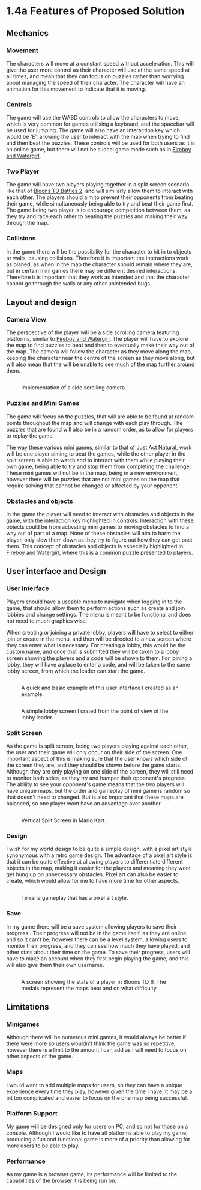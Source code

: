 # 1.4a Features of Proposed Solution

## Mechanics

### Movement

The characters will move at a constant speed without acceleration. This will give the user more control as their character will use at the same speed at all times, and mean that they can focus on puzzles rather than worrying about managing the speed of their character. The character will have an animation for this movement to indicate that it is moving.

### Controls

The game will use the WASD controls to allow the characters to move, which is very common for games utilising a keyboard, and the spacebar will be used for jumping. The game will also have an interaction key which would be 'E', allowing the user to interact with the map when trying to find and then beat the puzzles. These controls will be used for both users as it is an online game, but there will not be a local game mode such as in [Fireboy and Watergirl](1.3-research-the-problem.md#fireboy-and-watergirl).

### Two Player

The game will have two players playing together in a split screen scenario like that of [Bloons TD Battles 2](1.3-research-the-problem.md#bloons-td-battles-2), and will similarly allow them to interact with each other. The players should aim to prevent their opponents from beating their game, while simultaneously being able to try and beat their game first. The game being two player is to encourage competition between them, as they try and race each other to beating the puzzles and making their way through the map.

### Collisions&#x20;

In the game there will be the possibility for the character to hit in to objects or walls, causing collisions. Therefore it is important the interactions work as planed, as when in the map the character should remain where they are, but in certain mini games there may be different desired interactions. Therefore it is important that they work as intended and that the character cannot go through the walls or any other unintended bugs.

## Layout and design

### Camera View

The perspective of the player will be a side scrolling camera featuring platforms, similar to [Fireboy and Watergirl](1.3-research-the-problem.md#fireboy-and-watergirl). The player will have to explore the map to find puzzles to beat and then to eventually make their way out of the map. The camera will follow the character as they move along the map, keeping the character near the centre of the screen as they move along, but will also mean that the will be unable to see much of the map further around them.

<figure><img src="../.gitbook/assets/side scolling camera.gif" alt=""><figcaption><p>Implementation of a side scrolling camera.</p></figcaption></figure>

### Puzzles and Mini Games

The game will focus on the puzzles, that will are able to be found at random points throughout the map and will change with each play through. The puzzles that are found will also be in a random order, as to allow for players to replay the game.

The way these various mini games, similar to that of [Just Act Natural](1.3-research-the-problem.md#just-act-natural), work will be one player aiming to beat the games, while the other player in the split screen is able to watch and to interact with them while playing their own game, being able to try and stop them from completing the challenge. These mini games will not be in the map, being in a new environment, however there will be puzzles that are not mini games on the map that require solving that cannot be changed or affected by your opponent.

### Obstacles and objects

In the game the player will need to interact with obstacles and objects in the game, with the interaction key highlighted in [controls](1.4a-features-of-the-proposed-solution.md#controls). Interaction with these objects could be from activating mini games to moving obstacles to find a way out of part of a map. None of these obstacles will aim to harm the player, only slow them down as they try to figure out how they can get past them. This concept of obstacles and objects is especially highlighted in [Fireboy and Watergirl](1.3-research-the-problem.md#fireboy-and-watergirl), where this is a common puzzle presented to players.

## User interface and Design

### User Interface

Players should have a useable menu to navigate when logging in to the game, that should allow them to perform actions such as create and join lobbies and change settings. The menu is meant to be functional and does not need to much graphics wise.

When creating or joining a private lobby, players will have to select to either join or create in the menu, and then will be directed to a new screen where they can enter what is necessary. For creating a lobby, this would be the custom name, and once that is submitted they will be taken to a lobby screen showing the players and a code will be shown to them. For joining a lobby, they will have a place to enter a code, and will be taken to the same lobby screen, from which the leader can start the game.

<figure><img src="../.gitbook/assets/Example UI.jpg" alt=""><figcaption><p>A quick and basic example of this user interface I created as an example.</p></figcaption></figure>

<figure><img src="../.gitbook/assets/Lobby Leader POV.png" alt=""><figcaption><p>A simple lobby screen I crated from the point of view of the lobby leader.</p></figcaption></figure>

### Split Screen

As the game is split screen, being two players playing against each other, the user and their game will only occur on their side of the screen. One important aspect of this is making sure that the user knows which side of the screen they are, and they should be shown before the game starts. Although they are only playing on one side of the screen, they will still need to monitor both sides, as they try and hamper their opponent's progress. The ability to see your opponent's game means that the two players will have unique maps, but the order and gameplay of mini game is random so that doesn't need to changed. But is also important that these maps are balanced, so one player wont have an advantage over another.

<figure><img src="../.gitbook/assets/image (1) (1) (1) (1) (1) (1) (1) (1).png" alt=""><figcaption><p>Vertical Split Screen in Mario Kart.</p></figcaption></figure>

### Design

I wish for my world design to be quite a simple design, with a pixel art style synonymous with a retro game design. The advantage of a pixel art style is that it can be quite effective at allowing players to differentiate different objects in the map, making it easier for the players and meaning they wont get hung up on unnecessary obstacles. Pixel art can also be easier to create, which would allow for me to have more time for other aspects.

<figure><img src="../.gitbook/assets/terraria gameplay.gif" alt=""><figcaption><p>Terraria gameplay that has a pixel art style.</p></figcaption></figure>

### Save

In my game there will be a save system allowing players to save their progress . Their progress will not be in the game itself, as they are online and so it can't be, however there can be a level system, allowing users to monitor their progress, and they can see how much they have played, and other stats about their time on the game. To save their progress, users will have to make an account when they first begin playing the game, and this will also give them their own username.

<figure><img src="../.gitbook/assets/image (7) (1) (1).png" alt=""><figcaption><p>A screen showing the stats of a player in Bloons TD 6. The medals represent the maps beat and on what difficulty.</p></figcaption></figure>

## Limitations

### Minigames

Although there will be numerous mini games, it would always be better if there were more so users wouldn't think the game was so repetitive, however there is a limit to the amount I can add as I will need to focus on other aspects of the game.

### Maps

I would want to add multiple maps for users, so they can have a unique experience every time they play, however given the time I have, it may be a bit too complicated and easier to focus on the one map being successful.

### Platform Support

My game will be designed only for users on PC, and so not for those on a console. Although I would like to have all platforms able to play my game, producing a fun and functional game is more of a priority than allowing for more users to be able to play.

### Performance

As my game is a browser game, its performance will be limited to the capabilities of the browser it is being run on.



